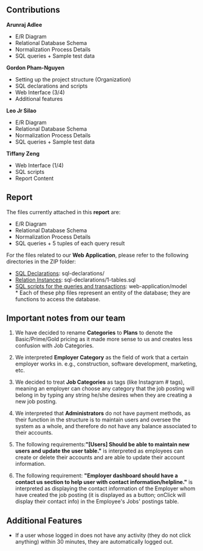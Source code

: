 ## Contributions
**Arunraj Adlee**

* E/R Diagram
* Relational Database Schema
* Normalization Process Details
* SQL queries + Sample test data

**Gordon Pham-Nguyen**

* Setting up the project structure (Organization)
* SQL declarations and scripts
* Web Interface (3/4)
* Additional features

**Leo Jr Silao**

* E/R Diagram
* Relational Database Schema
* Normalization Process Details
* SQL queries + Sample test data

**Tiffany Zeng**

* Web Interface (1/4)
* SQL scripts
* Report Content

## Report
The files currently attached in this **report** are: 

* E/R Diagram
* Relational Database Schema
* Normalization Process Details
* SQL queries + 5 tuples of each query result

For the files related to our **Web Application**, please refer to the following directories in the ZIP folder: 
 
* <ins>SQL Declarations</ins>: sql-declarations/
* <ins>Relation Instances</ins>: sql-declarations/1-tables.sql 
* <ins>SQL scripts for the queries and transactions</ins>: web-application/model
<br  /> * Each of these php files represent an entity of the database; they are functions to access the database. 


## Important notes from our team
1.  We have decided to rename **Categories** to **Plans** to denote the Basic/Prime/Gold pricing as it made more sense to us and creates less confusion with Job Categories.

2.  We interpreted **Employer Category** as the field of work that a certain employer works in. e.g., construction, software development, marketing, etc.

3. We decided to treat **Job Categories** as tags (like Instagram # tags), meaning an employer can choose any category that the job posting will belong in by typing any string he/she desires when they are creating a new job posting.

4. We interpreted that **Administrators** do not have payment methods, as their function in the structure is to maintain users and oversee the system as a whole, and therefore do not have any balance associated to their accounts.

5. The following requirements:**"[Users] Should be able to maintain new users and update the user table."** is interpreted as employees can create or delete their accounts and are able to update their account information.

6. The following requirement: **"Employer dashboard should have a contact us section to help user with contact information/helpline."** is interpreted as displaying the contact information of the Employer whom have created the job posting (it is displayed as a button; onClick will display their contact info) in the Employee's Jobs' postings table.


## Additional Features
* If a user whose logged in does not have any activity (they do not click anything) within 30 minutes, they are automatically logged out.

